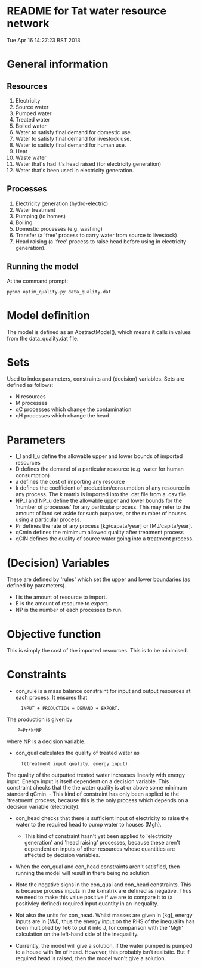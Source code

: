 README for Tat water resource network
=====================================
Tue Apr 16 14:27:23 BST 2013

# General information
## Resources
1. Electricity
2. Source water
3. Pumped water
4. Treated water
5. Boiled water
6. Water to satisfy final demand for domestic use.
7. Water to satisfy final demand for livestock use.
8. Water to satisfy final demand for human use.
9. Heat
10. Waste water
11. Water that's had it's head raised (for electricity generation)
12. Water that's been used in electricity generation.

## Processes
1. Electricity generation (hydro-electric)
2. Water treatment
3. Pumping (to homes)
4. Boiling
5. Domestic processes (e.g. washing)
6. Transfer (a 'free' process to carry water from source to livestock)
7. Head raising (a 'free' process to raise head before using in electricity generation).

## Running the model
At the command prompt:

    pyomo optim_quality.py data_quality.dat

# Model definition
The model is defined as an AbstractModel(), which means it calls in values from the data_quality.dat file.


# Sets
Used to index parameters, constraints and (decision) variables. Sets are defined as follows:

- N resources
- M processes
- qC processes which change the contamination
- qH processes which change the head

# Parameters
- I_l and I_u define the allowable upper and lower bounds of imported resources
- D defines the demand of a particular resource (e.g. water for human consumption)
- a defines the cost of importing any resource
- k defines the coefficient of production/consumption of any resource in any process. The k matrix is imported into the .dat file from a .csv file.
- NP_l and NP_u define the allowable upper and lower bounds for the 'number of processes' for any particular process. This may refer to the amount of land set aside for such purposes, or the number of houses using a particular process.
- Pr defines the rate of any process [kg/capata/year] or [MJ/capita/year].
- qCmin defines the mimimum allowed quality after treatment process
- qCIN defines the quality of source water going into a treatment process.

# (Decision) Variables
These are defined by 'rules' which set the upper and lower boundaries (as defined by parameters).

- I is the amount of resource to import.
- E is the amount of resource to export.
- NP is the number of each processes to run.

# Objective function
This is simply the cost of the imported resources. This is to be minimised.

# Constraints
- con_rule is a mass balance constraint for input and output resources at each process. It ensures that 

        INPUT + PRODUCTION = DEMAND + EXPORT. 
The production is given by 

        P=Pr*k*NP 
where NP is a decision variable.
- con_qual calculates the quality of treated water as

        f(treatment input quality, energy input). 
The quality of the outputted treated water increases linearly with energy input. Energy input is itself dependent on a decision variable. This constraint checks that the the water quality is at or above some minimum standard qCmin.
	- This kind of constraint has only been applied to the 'treatment' process, because this is the only process which depends on a decision variable (electricity).
- con_head checks that there is sufficient input of electricity to raise the water to the required head to pump water to houses (Mgh).
	- This kind of constraint hasn't yet been applied to 'electricity generation' and 'head raising' processes, because these aren't dependent on inputs of other resources whose quantities are affected by decision variables.

- When the con_qual and con_head constraints aren't satisfied, then running the model will result in there being no solution. 
- Note the negative signs in the con_qual and con_head constraints. This is because process inputs in the k-matrix are defined as negative. Thus we need to make this value positive if we are to compare it to (a positivley defined) required input quantity in an inequality.
- Not also the units for con_head. Whilst masses are given in [kg], energy inputs are in [MJ], thus the energy input on the RHS of the inequality has been multiplied by 1e6 to put it into J, for comparison with the 'Mgh' calculation on the left-hand side of the inequaility.
- Currently, the model will give a solution, if the water pumped is pumped to a house with 1m of head. However, this probably isn't realistic. But if required head is raised, then the model won't give a solution.
